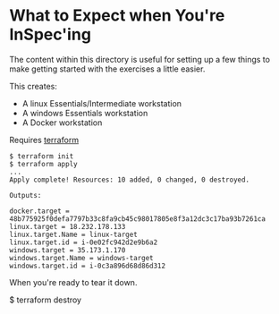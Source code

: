 # What to Expect when You're InSpec'ing

The content within this directory is useful for setting up a few things to make getting started with the exercises a little easier.

This creates:

* A linux Essentials/Intermediate workstation
* A windows Essentials workstation
* A Docker workstation

Requires [terraform](https://www.terraform.io/)

```shell
$ terraform init
$ terraform apply
...
Apply complete! Resources: 10 added, 0 changed, 0 destroyed.

Outputs:

docker.target = 48b775925f0defa7797b33c8fa9cb45c98017805e8f3a12dc3c17ba93b7261ca
linux.target = 18.232.178.133
linux.target.Name = linux-target
linux.target.id = i-0e02fc942d2e9b6a2
windows.target = 35.173.1.170
windows.target.Name = windows-target
windows.target.id = i-0c3a896d68d86d312
```

When you're ready to tear it down.

$ terraform destroy
```
